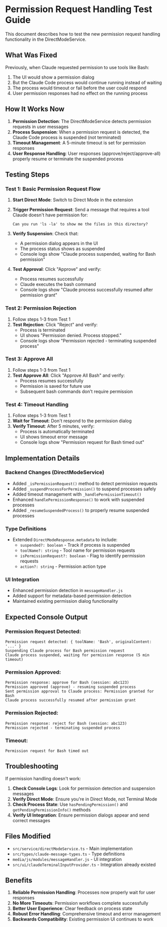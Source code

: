# Permission Request Handling Test Guide

This document describes how to test the new permission request handling functionality in the DirectModeService.

## What Was Fixed

Previously, when Claude requested permission to use tools like Bash:
1. The UI would show a permission dialog
2. But the Claude Code process would continue running instead of waiting
3. The process would timeout or fail before the user could respond
4. User permission responses had no effect on the running process

## How It Works Now

1. **Permission Detection**: The DirectModeService detects permission requests in user messages
2. **Process Suspension**: When a permission request is detected, the Claude Code process is suspended (not terminated)
3. **Timeout Management**: A 5-minute timeout is set for permission responses
4. **User Response Handling**: User responses (approve/reject/approve-all) properly resume or terminate the suspended process

## Testing Steps

### Test 1: Basic Permission Request Flow

1. **Start Direct Mode**: Switch to Direct Mode in the extension
2. **Trigger Permission Request**: Send a message that requires a tool Claude doesn't have permission for:
   ```
   Can you run 'ls -la' to show me the files in this directory?
   ```
3. **Verify Suspension**: Check that:
   - A permission dialog appears in the UI
   - The process status shows as suspended
   - Console logs show "Claude process suspended, waiting for Bash permission"

4. **Test Approval**: Click "Approve" and verify:
   - Process resumes successfully
   - Claude executes the bash command
   - Console logs show "Claude process successfully resumed after permission grant"

### Test 2: Permission Rejection

1. Follow steps 1-3 from Test 1
2. **Test Rejection**: Click "Reject" and verify:
   - Process is terminated
   - UI shows "Permission denied. Process stopped."
   - Console logs show "Permission rejected - terminating suspended process"

### Test 3: Approve All

1. Follow steps 1-3 from Test 1
2. **Test Approve All**: Click "Approve All Bash" and verify:
   - Process resumes successfully
   - Permission is saved for future use
   - Subsequent bash commands don't require permission

### Test 4: Timeout Handling

1. Follow steps 1-3 from Test 1
2. **Wait for Timeout**: Don't respond to the permission dialog
3. **Verify Timeout**: After 5 minutes, verify:
   - Process is automatically terminated
   - UI shows timeout error message
   - Console logs show "Permission request for Bash timed out"

## Implementation Details

### Backend Changes (DirectModeService)

- Added `_isPermissionRequest()` method to detect permission requests
- Added `_suspendProcessForPermission()` to suspend processes safely
- Added timeout management with `_handlePermissionTimeout()`
- Enhanced `handlePermissionResponse()` to work with suspended processes
- Added `_resumeSuspendedProcess()` to properly resume suspended processes

### Type Definitions

- Extended `DirectModeResponse.metadata` to include:
  - `suspended?: boolean` - Track if process is suspended
  - `toolName?: string` - Tool name for permission requests  
  - `isPermissionRequest?: boolean` - Flag to identify permission requests
  - `action?: string` - Permission action type

### UI Integration

- Enhanced permission detection in `messageHandler.js`
- Added support for metadata-based permission detection
- Maintained existing permission dialog functionality

## Expected Console Output

### Permission Request Detected:
```
Permission request detected: { toolName: 'Bash', originalContent: '...' }
Suspending Claude process for Bash permission request
Claude process suspended, waiting for permission response (5 min timeout)
```

### Permission Approved:
```
Permission response: approve for Bash (session: abc123)
Permission approved (approve) - resuming suspended process
Sent permission approval to Claude process: Permission granted for Bash
Claude process successfully resumed after permission grant
```

### Permission Rejected:
```
Permission response: reject for Bash (session: abc123)
Permission rejected - terminating suspended process
```

### Timeout:
```
Permission request for Bash timed out
```

## Troubleshooting

If permission handling doesn't work:

1. **Check Console Logs**: Look for permission detection and suspension messages
2. **Verify Direct Mode**: Ensure you're in Direct Mode, not Terminal Mode
3. **Check Process State**: Use `hasPendingPermission()` and `getPendingPermissionInfo()` methods
4. **Verify UI Integration**: Ensure permission dialogs appear and send correct messages

## Files Modified

- `src/service/directModeService.ts` - Main implementation
- `src/types/claude-message-types.ts` - Type definitions
- `media/js/modules/messageHandler.js` - UI integration
- `src/ui/claudeTerminalInputProvider.ts` - Integration already existed

## Benefits

1. **Reliable Permission Handling**: Processes now properly wait for user responses
2. **No More Timeouts**: Permission workflows complete successfully
3. **Better User Experience**: Clear feedback on process state
4. **Robust Error Handling**: Comprehensive timeout and error management
5. **Backwards Compatibility**: Existing permission UI continues to work